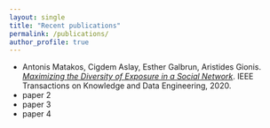 ```yaml
---
layout: single
title: "Recent publications"
permalink: /publications/
author_profile: true
---
```


- Antonis Matakos, Cigdem Aslay, Esther Galbrun, Aristides Gionis. [*Maximizing the Diversity of Exposure in a Social Network*](https://ieeexplore.ieee.org/abstract/document/9262054). IEEE Transactions on Knowledge and Data Engineering, 2020.
- paper 2
- paper 3
- paper 4
